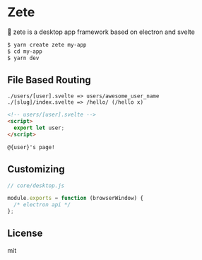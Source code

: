 # Zete

🚀 zete is a desktop app framework based on electron and svelte

```bash
$ yarn create zete my-app
$ cd my-app
$ yarn dev
```

## File Based Routing

```
./users/[user].svelte => users/awesome_user_name
./[slug]/index.svelte => /hello/ (/hello x)
```

```html
<!-- users/[user].svelte -->
<script>
  export let user;
</script>

@{user}'s page!
```

## Customizing

```js
// core/desktop.js

module.exports = function (browserWindow) {
  /* electron api */
};
```

## License

mit
